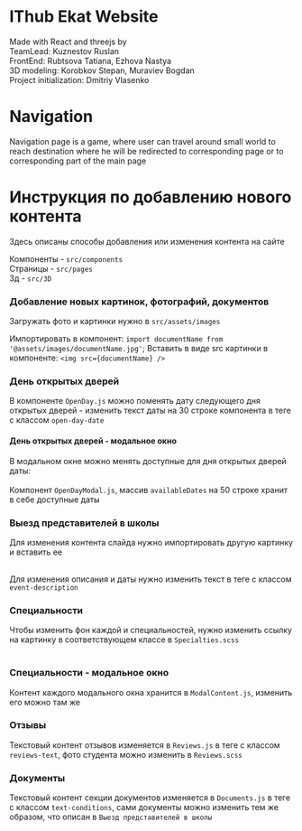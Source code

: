 # IThub Ekat Website

Made with React and threejs by <br />
TeamLead: Kuznestov Ruslan <br />
FrontEnd: Rubtsova Tatiana, Ezhova Nastya <br />
3D modeling: Korobkov Stepan, Muraviev Bogdan <br />
Project initialization: Dmitriy Vlasenko <br />

# Navigation

Navigation page is a game, where user can travel around small world to reach destination where he will be redirected to corresponding page or to corresponding part of the main page

# Инструкция по добавлению нового контента

Здесь описаны способы добавления или изменения контента на сайте

Компоненты - `src/components` <br />
Страницы - `src/pages` <br />
3д - `src/3D`

### Добавление новых картинок, фотографий, документов

Загружать фото и картинки нужно в `src/assets/images`

Импортировать в компонент: `import documentName from '@assets/images/documentName.jpg'`;
Вставить в виде src картинки в компоненте: `<img src={documentName} />`

### День открытых дверей

В компоненте `OpenDay.js` можно поменять дату следующего дня открытых дверей - изменить текст даты
на 30 строке компонента в теге с классом `open-day-date`

#### День открытых дверей - модальное окно

В модальном окне можно менять доступные для дня открытых дверей даты: <br /> <br />
Компонент `OpenDayModal.js`, массив `availableDates` на 50 строке хранит в себе доступные даты

### Выезд представителей в школы

Для изменения контента слайда нужно импортировать другую картинку и вставить ее <br /> <br />

Для изменения описания и даты нужно изменить текст в теге с классом `event-description`

### Специальности

Чтобы изменить фон каждой и специальностей, нужно изменить ссылку на картинку в соответствующем классе в `Specialties.scss`
<br /> <br />

### Специальности - модальное окно

Контент каждого модального окна хранится в `ModalContent.js`, изменить его можно там же

### Отзывы

Текстовый контент отзывов изменяется в `Reviews.js` в теге с классом `reviews-text`, фото студента можно изменить в `Reviews.scss`

### Документы

Текстовый контент секции документов изменяется в `Documents.js` в теге с классом `text-conditions`, сами документы можно изменить тем же образом, что описан в `Выезд представителей в школы`

 
